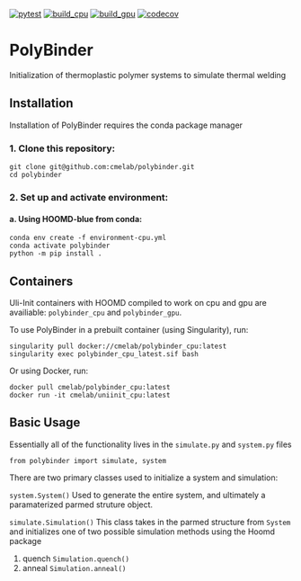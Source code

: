 [![pytest](https://github.com/cmelab/polybinder/actions/workflows/pytest.yml/badge.svg)](https://github.com/cmelab/polybinder/actions/workflows/pytest.yml)
[![build_cpu](https://github.com/cmelab/polybinder/actions/workflows/build_cpu.yml/badge.svg)](https://github.com/cmelab/polybinder/actions/workflows/build_cpu.yml)
[![build_gpu](https://github.com/cmelab/polybinder/actions/workflows/build_gpu.yml/badge.svg)](https://github.com/cmelab/polybinder/actions/workflows/build_gpu.yml)
[![codecov](https://codecov.io/gh/cmelab/polybinder/branch/master/graph/badge.svg?token=8Z9MBA7M16)](https://codecov.io/gh/cmelab/polybinder)
# PolyBinder 
Initialization of thermoplastic polymer systems to simulate thermal welding

## Installation

Installation of PolyBinder requires the conda package manager

### 1. Clone this repository: ###  

```
git clone git@github.com:cmelab/polybinder.git  
cd polybinder  
```

### 2. Set up and activate environment: ###  
#### a. Using HOOMD-blue from conda:
```
conda env create -f environment-cpu.yml  
conda activate polybinder 
python -m pip install .
```  

## Containers
Uli-Init containers with HOOMD compiled to work on cpu and gpu are availiable: `polybinder_cpu` and `polybinder_gpu`. 

To use PolyBinder in a prebuilt container (using Singularity), run:
```
singularity pull docker://cmelab/polybinder_cpu:latest
singularity exec polybinder_cpu_latest.sif bash
```
Or using Docker, run:
```
docker pull cmelab/polybinder_cpu:latest
docker run -it cmelab/uniinit_cpu:latest
```

## Basic Usage

Essentially all of the functionality lives in the `simulate.py` and `system.py` files

`from polybinder import simulate, system`

There are two primary classes used to initialize a system and simulation:  

`system.System()`
Used to generate the entire system, and ultimately a paramaterized parmed struture object.

`simulate.Simulation()`
This class takes in the parmed structure from `System` and initializes one of two possible simulation methods using the Hoomd package

1. quench `Simulation.quench()`
2. anneal `Simulation.anneal()`
